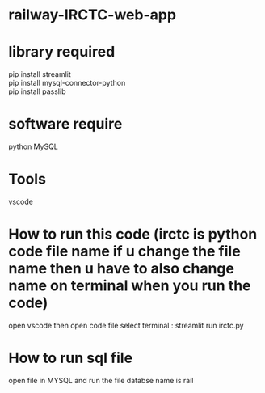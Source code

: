# railway-IRCTC-web-app
# library required
pip install streamlit                 
pip install mysql-connector-python   
pip install passlib                   

# software require
python
MySQL

# Tools 
vscode

# How to run this code (irctc is python code file name if u change the file name then u have to also change name on terminal when you run the code)
open vscode then open code file 
select terminal : streamlit run irctc.py

# How to run sql file
open file in MYSQL and run the file
databse name is rail
